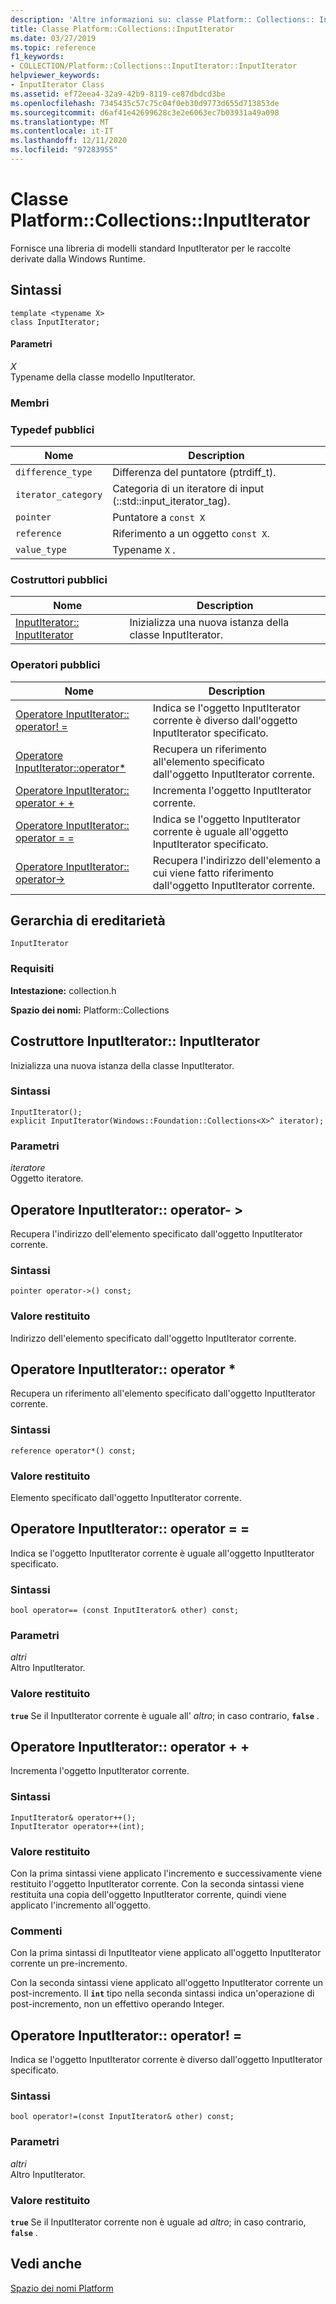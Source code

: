 ```yaml
---
description: 'Altre informazioni su: classe Platform:: Collections:: InputIterator'
title: Classe Platform::Collections::InputIterator
ms.date: 03/27/2019
ms.topic: reference
f1_keywords:
- COLLECTION/Platform::Collections::InputIterator::InputIterator
helpviewer_keywords:
- InputIterator Class
ms.assetid: ef72eea4-32a9-42b9-8119-ce87dbdcd3be
ms.openlocfilehash: 7345435c57c75c04f0eb30d9773d655d713853de
ms.sourcegitcommit: d6af41e42699628c3e2e6063ec7b03931a49a098
ms.translationtype: MT
ms.contentlocale: it-IT
ms.lasthandoff: 12/11/2020
ms.locfileid: "97283955"
---
```

# <a name="platformcollectionsinputiterator-class"></a>Classe Platform::Collections::InputIterator

Fornisce una libreria di modelli standard InputIterator per le raccolte derivate dalla Windows Runtime.

## <a name="syntax"></a>Sintassi

```
template <typename X>
class InputIterator;
```

#### <a name="parameters"></a>Parametri

*X*<br/>
Typename della classe modello InputIterator.

### <a name="members"></a>Membri

### <a name="public-typedefs"></a>Typedef pubblici

|Nome|Description|
|----------|-----------------|
|`difference_type`|Differenza del puntatore (ptrdiff_t).|
|`iterator_category`|Categoria di un iteratore di input (::std::input_iterator_tag).|
|`pointer`|Puntatore a `const X`|
|`reference`|Riferimento a un oggetto `const X`.|
|`value_type`|Typename `X` .|

### <a name="public-constructors"></a>Costruttori pubblici

|Nome|Description|
|----------|-----------------|
|[InputIterator:: InputIterator](#ctor)|Inizializza una nuova istanza della classe InputIterator.|

### <a name="public-operators"></a>Operatori pubblici

|Nome|Description|
|----------|-----------------|
|[Operatore InputIterator:: operator! =](#operator-inequality)|Indica se l'oggetto InputIterator corrente è diverso dall'oggetto InputIterator specificato.|
|[Operatore InputIterator::operator*](#operator-dereference)|Recupera un riferimento all'elemento specificato dall'oggetto InputIterator corrente.|
|[Operatore InputIterator:: operator + +](#operator-increment)|Incrementa l'oggetto InputIterator corrente.|
|[Operatore InputIterator:: operator = =](#operator-equality)|Indica se l'oggetto InputIterator corrente è uguale all'oggetto InputIterator specificato.|
|[Operatore InputIterator:: operator->](#operator-arrow)|Recupera l'indirizzo dell'elemento a cui viene fatto riferimento dall'oggetto InputIterator corrente.|

## <a name="inheritance-hierarchy"></a>Gerarchia di ereditarietà

`InputIterator`

### <a name="requirements"></a>Requisiti

**Intestazione:** collection.h

**Spazio dei nomi:** Platform::Collections

## <a name="inputiteratorinputiterator-constructor"></a><a name="ctor"></a> Costruttore InputIterator:: InputIterator

Inizializza una nuova istanza della classe InputIterator.

### <a name="syntax"></a>Sintassi

```
InputIterator();
explicit InputIterator(Windows::Foundation::Collections<X>^ iterator);
```

### <a name="parameters"></a>Parametri

*iteratore*<br/>
Oggetto iteratore.

## <a name="inputiteratoroperator-gt-operator"></a><a name="operator-arrow"></a>Operatore InputIterator:: operator- &gt;

Recupera l'indirizzo dell'elemento specificato dall'oggetto InputIterator corrente.

### <a name="syntax"></a>Sintassi

```
pointer operator->() const;
```

### <a name="return-value"></a>Valore restituito

Indirizzo dell'elemento specificato dall'oggetto InputIterator corrente.

## <a name="inputiteratoroperator-operator"></a><a name="operator-dereference"></a>Operatore InputIterator:: operator \*

Recupera un riferimento all'elemento specificato dall'oggetto InputIterator corrente.

### <a name="syntax"></a>Sintassi

```
reference operator*() const;
```

### <a name="return-value"></a>Valore restituito

Elemento specificato dall'oggetto InputIterator corrente.

## <a name="inputiteratoroperator-operator"></a><a name="operator-equality"></a> Operatore InputIterator:: operator = =

Indica se l'oggetto InputIterator corrente è uguale all'oggetto InputIterator specificato.

### <a name="syntax"></a>Sintassi

```
bool operator== (const InputIterator& other) const;
```

### <a name="parameters"></a>Parametri

*altri*<br/>
Altro InputIterator.

### <a name="return-value"></a>Valore restituito

**`true`** Se il InputIterator corrente è uguale all' *altro*; in caso contrario, **`false`** .

## <a name="inputiteratoroperator-operator"></a><a name="operator-increment"></a> Operatore InputIterator:: operator + +

Incrementa l'oggetto InputIterator corrente.

### <a name="syntax"></a>Sintassi

```
InputIterator& operator++();
InputIterator operator++(int);
```

### <a name="return-value"></a>Valore restituito

Con la prima sintassi viene applicato l'incremento e successivamente viene restituito l'oggetto InputIterator corrente. Con la seconda sintassi viene restituita una copia dell'oggetto InputIterator corrente, quindi viene applicato l'incremento all'oggetto.

### <a name="remarks"></a>Commenti

Con la prima sintassi di InputIteator viene applicato all'oggetto InputIterator corrente un pre-incremento.

Con la seconda sintassi viene applicato all'oggetto InputIterator corrente un post-incremento. Il **`int`** tipo nella seconda sintassi indica un'operazione di post-incremento, non un effettivo operando Integer.

## <a name="inputiteratoroperator-operator"></a><a name="operator-inequality"></a> Operatore InputIterator:: operator! =

Indica se l'oggetto InputIterator corrente è diverso dall'oggetto InputIterator specificato.

### <a name="syntax"></a>Sintassi

```
bool operator!=(const InputIterator& other) const;
```

### <a name="parameters"></a>Parametri

*altri*<br/>
Altro InputIterator.

### <a name="return-value"></a>Valore restituito

**`true`** Se il InputIterator corrente non è uguale ad *altro*; in caso contrario, **`false`** .

## <a name="see-also"></a>Vedi anche

[Spazio dei nomi Platform](platform-namespace-c-cx.md)

